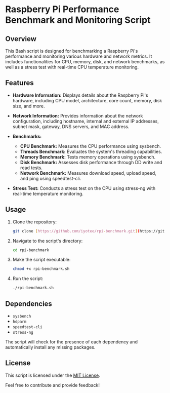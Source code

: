 # Raspberry Pi Performance Benchmark and Monitoring Script

## Overview

This Bash script is designed for benchmarking a Raspberry Pi's performance and monitoring various hardware and network metrics. It includes functionalities for CPU, memory, disk, and network benchmarks, as well as a stress test with real-time CPU temperature monitoring.

## Features

- **Hardware Information:** Displays details about the Raspberry Pi's hardware, including CPU model, architecture, core count, memory, disk size, and more.

- **Network Information:** Provides information about the network configuration, including hostname, internal and external IP addresses, subnet mask, gateway, DNS servers, and MAC address.

- **Benchmarks:**
  - **CPU Benchmark:** Measures the CPU performance using sysbench.
  - **Threads Benchmark:** Evaluates the system's threading capabilities.
  - **Memory Benchmark:** Tests memory operations using sysbench.
  - **Disk Benchmark:** Assesses disk performance through DD write and read tests.
  - **Network Benchmark:** Measures download speed, upload speed, and ping using speedtest-cli.

- **Stress Test:** Conducts a stress test on the CPU using stress-ng with real-time temperature monitoring.

## Usage

1. Clone the repository:

    ```bash
    git clone [https://github.com/iyotee/rpi-benchmark.git](https://github.com/iyotee/rpiBenchmark.git)
    ```

2. Navigate to the script's directory:

    ```bash
    cd rpi-benchmark
    ```

3. Make the script executable:

    ```bash
    chmod +x rpi-benchmark.sh
    ```

4. Run the script:

    ```bash
    ./rpi-benchmark.sh
    ```

## Dependencies

- `sysbench`
- `hdparm`
- `speedtest-cli`
- `stress-ng`

The script will check for the presence of each dependency and automatically install any missing packages.

## License

This script is licensed under the [MIT License](LICENSE).

Feel free to contribute and provide feedback!

